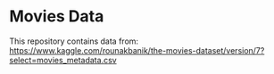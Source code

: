 # Movies Data

This repository contains data from: https://www.kaggle.com/rounakbanik/the-movies-dataset/version/7?select=movies_metadata.csv
